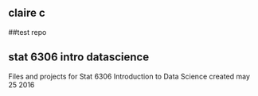 ## claire c
##test repo
## stat 6306 intro datascience
Files and projects for Stat 6306 Introduction to Data Science
created may 25 2016
